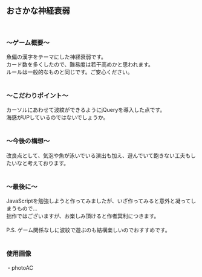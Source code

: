 ## おさかな神経衰弱
<br>

### 〜ゲーム概要〜

魚偏の漢字をテーマにした神経衰弱です。<br>
カード数を多くしたので、難易度は若干高めかと思われます。<br>
ルールは一般的なものと同じです。ご安心ください。<br>
<br>

### 〜こだわりポイント〜

カーソルにあわせて波紋ができるようにjQueryを導入した点です。<br>
海感がUPしているのではないでしょうか。<br>
<br>

### 〜今後の構想〜
改良点として、気泡や魚が泳いでいる演出も加え、遊んでいて飽きない工夫もしたいなと考えております。<br>
<br>

### 〜最後に〜
JavaScriptを勉強しようと作ってみましたが、いざ作ってみると意外と凝ってしまうもので...<br>
拙作ではございますが、お楽しみ頂けると作者冥利につきます。<br>
<br>
P.S. ゲーム関係なしに波紋で遊ぶのも結構楽しいのでおすすめです。<br>
<br>
### 使用画像
・photoAC